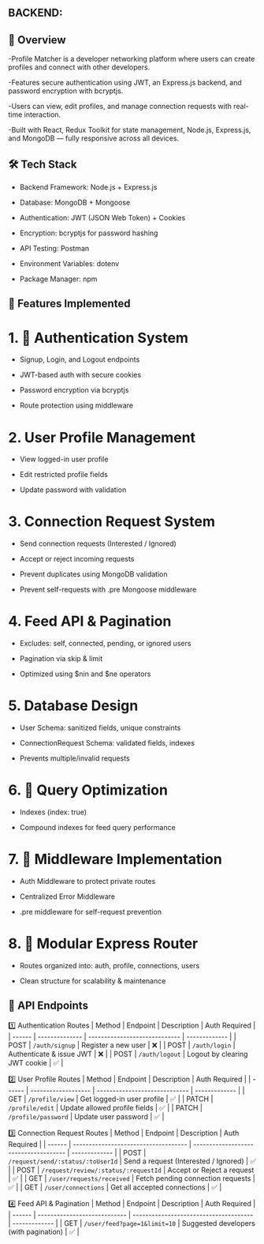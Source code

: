 ## BACKEND:
## 📌 Overview
-Profile Matcher is a developer networking platform where users can create profiles and connect with other developers.

-Features secure authentication using JWT, an Express.js backend, and password encryption with bcryptjs.

-Users can view, edit profiles, and manage connection requests with real-time interaction.

-Built with React, Redux Toolkit for state management, Node.js, Express.js, and MongoDB — fully responsive across all devices. 

## 🛠️ Tech Stack
- Backend Framework: Node.js + Express.js

- Database: MongoDB + Mongoose

- Authentication: JWT (JSON Web Token) + Cookies

- Encryption: bcryptjs for password hashing

- API Testing: Postman

- Environment Variables: dotenv

- Package Manager: npm

## 🔑 Features Implemented
# 1. 🔐 Authentication System
- Signup, Login, and Logout endpoints

- JWT-based auth with secure cookies

- Password encryption via bcryptjs

- Route protection using middleware

# 2. User Profile Management
- View logged-in user profile

- Edit restricted profile fields

- Update password with validation

# 3.  Connection Request System
- Send connection requests (Interested / Ignored)

- Accept or reject incoming requests

- Prevent duplicates using MongoDB validation

- Prevent self-requests with .pre Mongoose middleware

# 4.  Feed API & Pagination
- Excludes: self, connected, pending, or ignored users

-  Pagination via skip & limit

- Optimized using $nin and $ne operators

# 5.  Database Design
- User Schema: sanitized fields, unique constraints

- ConnectionRequest Schema: validated fields, indexes

- Prevents multiple/invalid requests

#  6. 🚀 Query Optimization
- Indexes (index: true)

- Compound indexes for feed query performance

# 7. 🧱 Middleware Implementation
- Auth Middleware to protect private routes

- Centralized Error Middleware

- .pre middleware for self-request prevention

# 8. 📁 Modular Express Router
- Routes organized into: auth, profile, connections, users

- Clean structure for scalability & maintenance

## 📡 API Endpoints
1️⃣ Authentication Routes
 | Method | Endpoint       | Description                   | Auth Required |
| ------ | -------------- | ----------------------------- | ------------- |
| POST   | `/auth/signup` | Register a new user           | ❌             |
| POST   | `/auth/login`  | Authenticate & issue JWT      | ❌             |
| POST   | `/auth/logout` | Logout by clearing JWT cookie | ✅             |

2️⃣ User Profile Routes
| Method | Endpoint            | Description                   | Auth Required |
| ------ | ------------------- | ----------------------------- | ------------- |
| GET    | `/profile/view`     | Get logged-in user profile    | ✅             |
| PATCH  | `/profile/edit`     | Update allowed profile fields | ✅             |
| PATCH  | `/profile/password` | Update user password          | ✅             |

3️⃣ Connection Request Routes
| Method | Endpoint                             | Description                           | Auth Required |
| ------ | ------------------------------------ | ------------------------------------- | ------------- |
| POST   | `/request/send/:status/:toUserId`    | Send a request (Interested / Ignored) | ✅             |
| POST   | `/request/review/:status/:requestId` | Accept or Reject a request            | ✅             |
| GET    | `/user/requests/received`            | Fetch pending connection requests     | ✅             |
| GET    | `/user/connections`                  | Get all accepted connections          | ✅             |

4️⃣ Feed API & Pagination
| Method | Endpoint                     | Description                            | Auth Required |
| ------ | ---------------------------- | -------------------------------------- | ------------- |
| GET    | `/user/feed?page=1&limit=10` | Suggested developers (with pagination) | ✅             |


